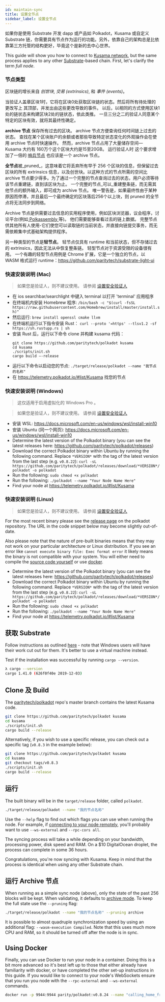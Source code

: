 ```yaml
---
id: maintain-sync
title: 设置全节点
sidebar_label: 设置全节点
---
```


如果你是使用 Substrate 开发 dapp 或产品如 Polkadot，Kusama 或自定义 Substrate 链，你需要具有节点作为运行的功能。另外，依靠自己的架构总是比依靠第三方托管的结构更好，毕竟这个是新的去中心世界。

This guide will show you how to connect to [Kusama network](https://kusama.network), but the same process applies to any other [Substrate](https://substrate.dev/docs/en/)-based chain. First, let's clarify the term _full node_.

### 节点类型

区块链的增长来自 _创世块_, _交易 (extrinsics)_, 和 _事件 (events)_。

当验证人盖章区块1时，它将在区块0处获取区块链的状态。然后将所有待处理的更改写上 其顶部，并发出由这些更改导致的事件。 以后，以相同的方式使用区块1处的链状态来构建区块2处的链状态，依此类推。 一旦三分之二的验证人同意某个特定的区块有效，就将其最终性确定。

**archive 节点** 保存所有过去的区块。 archive 节点方便查询任何时间链上过去的状态。 查找在某个区块账户的余额或者那些导致特定状态变化的外观操作会在使用 archive 节点时快速操作。 然而，archive 节点占用了大量储存空间― Kusama 大约有 160万个这个区块大约是15至20GB。 运行验证人时 这个要求增加了一倍的 [哨兵节点](maintain-guides-how-to-setup-sentry-node) 也应该是一个 archive 节点。

**全节点**被_pruned_，这意味着它将丢弃所有早于 256 个区块的信息，但保留过去区块的所有 extrinsics 信息，以及创世块。以这种方式的节点所需的空间比 archive 节点要少得多。为了通过一个完整的节点查询过去的状态，用户必须等待该节点重建链，直到该区块为止。 一个完整的节点_可以_重建整条链，而无需其他节点的额外输入，即可成为 archive 节点。 唯一警告是，如果最终性由于某种原因而停滞，并且最后一个最终确定的区块落后256个以上块，则 pruned 的全节点将无法同步到网络。

Archive 节点是供需要过去信息的实用程序使用，例如区块浏览器，议会程序，讨论平台(例如[ Polkassembly ](https://polkassembly.io)等)。 他们需要能够查看过去的链上数据。 完整节点供其他所有人使用-它们使您可以读取链的当前状态，并直接向链提交事务，而无需依赖集中式基础架构提供程序。

另一种类型的节点是**轻节点**。 轻节点仅具有 runtime 和当前状态，但不存储过去的 extrinsics，因此无法从中恢复整条链。 轻型节点对于资源受限的设备很有用。 一个有趣的轻型节点用例是 Chrome 扩展，它是一个独立的节点，以 WASM 格式运行 runtime：https://github.com/paritytech/substrate-light-ui

### 快速安装说明 (Mac)

> 如果您是验证人，则不建议使用。 请参阅 [设置安全验证人](maintain-guides-secure-validator)

- 在 ios searchbar/searchlight 中键入 terminal 以打开 'terminal' 应用程序
- 在终端机内安装 Homebrew 程序: `/bin/bash -c "$(curl -fsSL https://raw.githubusercontent.com/Homebrew/install/master/install.sh)"`
- 然后运行: `brew install openssl cmake llvm`
- 在终端机运行以下指令安装 Rust： `curl --proto '=https' --tlsv1.2 -sf https://sh.rustupp.rs | sh`
- 安装 Rust 后，运行以下命令 clone 并构建 kusama 代码：
  ```
  git clone https://github.com/paritytech/polkadot kusama
  cd kusama
  ./scripts/init.sh
  cargo build –-release
  ```
- 运行以下命令以启动您的节点: `./target/release/polkadot --name "我节点的名称" `
- 在 https://telemetry.polkadot.io/#list/Kusama 找您的节点

### 快速安装说明 (Windows)

> 这仅适用于启用虚拟化的 Windows Pro 。

> 如果您是验证人，则不建议使用。 请参阅 [设置安全验证人](maintain-guides-secure-validator)

- 安装 WSL: https://docs.microsoft.com/en-us/windows/wsl/install-win10
- 安装 Ubuntu (同一个网页): https://docs.microsoft.com/en-us/windows/wsl/install-win10
- Determine the latest version of the Polkadot binary (you can see the latest releases here: https://github.com/paritytech/polkadot/releases)
- Download the correct Polkadot binary within Ubuntu by running the following command. Replace `*VERSION*` with the tag of the latest version from the last step (e.g. `v0.8.22`): `curl -sL https://github.com/paritytech/polkadot/releases/download/*VERSION*/polkadot -o polkadot`
- Run the following: `sudo chmod +x polkadot`
- Run the following: `./polkadot --name "Your Node Name Here"`
- Find your node at https://telemetry.polkadot.io/#list/Kusama

### 快速安装说明 (Linux)

> 如果您是验证人，则不建议使用。 请参阅 [设置安全验证人](maintain-guides-secure-validator)

For the most recent binary please see the [release page](https://github.com/paritytech/polkadot/releases/) on the polkadot repository. The URL in the code snippet below may become slightly out-of-date.

Also please note that the nature of pre-built binaries means that they may not work on your particular architecture or Linux distribution. If you see an error like `cannot execute binary file: Exec format error` it likely means the binary is not compatible with your system. You will either need to compile the [source code yourself](#clone-and-build) or use [docker](#using-docker).

- Determine the latest version of the Polkadot binary (you can see the latest releases here: https://github.com/paritytech/polkadot/releases)
- Download the correct Polkadot binary within Ubuntu by running the following command. Replace `*VERSION*` with the tag of the latest version from the last step (e.g. `v0.8.22`): `curl -sL https://github.com/paritytech/polkadot/releases/download/*VERSION*/polkadot -o polkadot`
- Run the following: `sudo chmod +x polkadot`
- Run the following: `./polkadot --name "Your Node Name Here"`
- Find your node at https://telemetry.polkadot.io/#list/Kusama

## 获取 Substrate

Follow instructions as outlined [here](https://substrate.dev/docs/en/knowledgebase/getting-started) - note that Windows users will have their work cut out for them. It's better to use a virtual machine instead.

Test if the installation was successful by running `cargo --version`.

```bash
λ cargo --version
cargo 1.41.0 (626f0f40e 2019-12-03)
```

## Clone 及 Build

The [paritytech/polkadot](https://github.com/paritytech/polkadot) repo's master branch contains the latest Kusama code.

```bash
git clone https://github.com/paritytech/polkadot kusama
cd kusama
./scripts/init.sh
cargo build --release
```

Alternatively, if you wish to use a specific release, you can check out a specific tag (`v0.8.3` in the example below):

```bash
git clone https://github.com/paritytech/polkadot kusama
cd kusama
git checkout tags/v0.8.3
./scripts/init.sh
cargo build --release
```

## 运行

The built binary will be in the `target/release` folder, called `polkadot`.

```bash
./target/release/polkadot --name "我的节点名称"
```

Use the `--help` flag to find out which flags you can use when running the node. For example, if [connecting to your node remotely](maintain-wss), you'll probably want to use `--ws-external` and `--rpc-cors all`.

The syncing process will take a while depending on your bandwidth, processing power, disk speed and RAM. On a \$10 DigitalOcean droplet, the process can complete in some 36 hours.

Congratulations, you're now syncing with Kusama. Keep in mind that the process is identical when using any other Substrate chain.

## 运行 Archive 节点

When running as a simple sync node (above), only the state of the past 256 blocks will be kept. When validating, it defaults to [archive mode](#types-of-nodes). To keep the full state use the `--pruning` flag:

```bash
./target/release/polkadot --name "我的节点名称" --pruning archive
```

It is possible to almost quadruple synchronization speed by using an additional flag: `--wasm-execution Compiled`. Note that this uses much more CPU and RAM, so it should be turned off after the node is in sync.

## Using Docker

Finally, you can use Docker to run your node in a container. Doing this is a bit more advanced so it's best left up to those that either already have familiarity with docker, or have completed the other set-up instructions in this guide. If you would like to connect to your node's WebSockets ensure that you run you node with the `--rpc-external` and `--ws-external` commands.

```zsh
docker run -p 9944:9944 parity/polkadot:v0.8.24 --name "calling_home_from_a_docker_container" --rpc-external --ws-external
```
